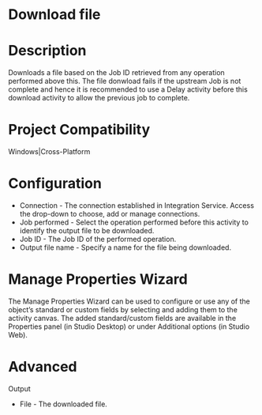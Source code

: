 ﻿# Download file

# Description

Downloads a file based on the Job ID retrieved from any operation performed above
                this. The file donwload fails if the upstream Job is not complete and hence it is
                recommended to use a Delay activity before this download activity to allow the
                previous job to complete.

# Project Compatibility

Windows|Cross-Platform

# Configuration

* Connection - The connection established in Integration Service. Access the drop-down to choose, add or manage connections.
* Job performed - Select the operation performed before this activity to identify the output file to be downloaded.
* Job ID - The Job ID of the performed operation.
* Output file name - Specify a name for the file being downloaded.

# Manage Properties Wizard

The Manage Properties Wizard can be used to configure or use any of the object’s
                standard or custom fields by selecting and adding them to the activity canvas. The
                added standard/custom fields are available in the Properties panel (in Studio
                Desktop) or under Additional options (in Studio Web).

# Advanced

Output

* File - The downloaded file.
